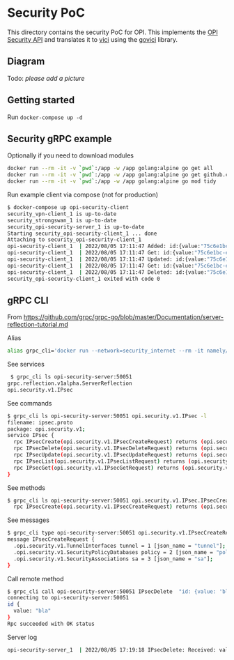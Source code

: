 # Security PoC

This directory contains the security PoC for OPI. This implements the
[OPI Security API](https://github.com/opiproject/opi-api/blob/main/security/security-spec.md)
and translates it to [vici](https://docs.strongswan.org/docs/5.9/plugins/vici.html) using
the [govici](https://github.com/strongswan/govici) library.

## Diagram

Todo: _please add a picture_

## Getting started

Run `docker-compose up -d`

## Security gRPC example

Optionally if you need to download modules

```bash
docker run --rm -it -v `pwd`:/app -w /app golang:alpine go get all
docker run --rm -it -v `pwd`:/app -w /app golang:alpine go get github.com/opiproject/opi-api/security/proto
docker run --rm -it -v `pwd`:/app -w /app golang:alpine go mod tidy
```

Run example client via compose (not for production)

```bash
$ docker-compose up opi-security-client
security_vpn-client_1 is up-to-date
security_strongswan_1 is up-to-date
security_opi-security-server_1 is up-to-date
Starting security_opi-security-client_1 ... done
Attaching to security_opi-security-client_1
opi-security-client_1  | 2022/08/05 17:11:47 Added: id:{value:"75c6e1bc-efed-4044-9888-d3b3503eb786"}
opi-security-client_1  | 2022/08/05 17:11:47 Get: id:{value:"75c6e1bc-efed-4044-9888-d3b3503eb786"}
opi-security-client_1  | 2022/08/05 17:11:47 Updated: id:{value:"75c6e1bc-efed-4044-9888-d3b3503eb786"}
opi-security-client_1  | 2022/08/05 17:11:47 Get: id:{value:"75c6e1bc-efed-4044-9888-d3b3503eb786"}
opi-security-client_1  | 2022/08/05 17:11:47 Deleted: id:{value:"75c6e1bc-efed-4044-9888-d3b3503eb786"}
security_opi-security-client_1 exited with code 0
```

## gRPC CLI

From <https://github.com/grpc/grpc-go/blob/master/Documentation/server-reflection-tutorial.md>

Alias

```bash
alias grpc_cli='docker run --network=security_internet --rm -it namely/grpc-cli'
```

See services

```bash
 $ grpc_cli ls opi-security-server:50051
grpc.reflection.v1alpha.ServerReflection
opi.security.v1.IPsec
```

See commands

```bash
$ grpc_cli ls opi-security-server:50051 opi.security.v1.IPsec -l
filename: ipsec.proto
package: opi.security.v1;
service IPsec {
  rpc IPsecCreate(opi.security.v1.IPsecCreateRequest) returns (opi.security.v1.IPsecCreateResponse) {}
  rpc IPsecDelete(opi.security.v1.IPsecDeleteRequest) returns (opi.security.v1.IPsecDeleteResponse) {}
  rpc IPsecUpdate(opi.security.v1.IPsecUpdateRequest) returns (opi.security.v1.IPsecUpdateResponse) {}
  rpc IPsecList(opi.security.v1.IPsecListRequest) returns (opi.security.v1.IPsecListResponse) {}
  rpc IPsecGet(opi.security.v1.IPsecGetRequest) returns (opi.security.v1.IPsecGetResponse) {}
}
```

See methods

```bash
$ grpc_cli ls opi-security-server:50051 opi.security.v1.IPsec.IPsecCreate -l
  rpc IPsecCreate(opi.security.v1.IPsecCreateRequest) returns (opi.security.v1.IPsecCreateResponse) {}
```

See messages

```bash
$ grpc_cli type opi-security-server:50051 opi.security.v1.IPsecCreateRequest
message IPsecCreateRequest {
  .opi.security.v1.TunnelInterfaces tunnel = 1 [json_name = "tunnel"];
  .opi.security.v1.SecurityPolicyDatabases policy = 2 [json_name = "policy"];
  .opi.security.v1.SecurityAssociations sa = 3 [json_name = "sa"];
}
```

Call remote method

```bash
$ grpc_cli call opi-security-server:50051 IPsecDelete  "id: {value: 'bla'}"
connecting to opi-security-server:50051
id {
  value: "bla"
}
Rpc succeeded with OK status
```

Server log

```bash
opi-security-server_1  | 2022/08/05 17:19:18 IPsecDelete: Received: value:"bla"
```
